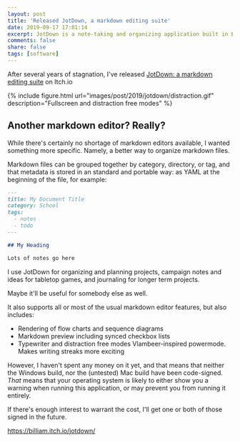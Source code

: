 ```yaml
---
layout: post
title: 'Released JotDown, a markdown editing suite'
date: 2019-09-17 17:01:14
excerpt: JotDown is a note-taking and organizing application built in Electron.
comments: false
share: false
tags: [software]
---
```


After several years of stagnation, I've released [JotDown: a markdown editing suite](https://billiam.itch.io/jotdown/)
 on Itch.io

{% include figure.html url="images/post/2019/jotdown/distraction.gif" description="Fullscreen and distraction free modes" %}

## Another markdown editor? Really?

While there's certainly no shortage of markdown editors available, I wanted something more specific. Namely, 
a better way to organize markdown files. 

Markdown files can be grouped together by category, directory, or tag, and that metadata is stored in an standard and
portable way: as YAML at the beginning of the file, for example:

```md
---
title: My Document Title
category: School
tags:
  - notes
  - todo
---

## My Heading

Lots of notes go here
```

I use JotDown for organizing and planning projects, campaign notes and ideas for tabletop games, and journaling for 
longer term projects.

Maybe it'll be useful for somebody else as well.

It also supports all or most of the usual markdown editor features, but also includes: 

* Rendering of flow charts and sequence diagrams
* Markdown preview including synced checkbox lists
* Typewriter and distraction free modes
  Vlambeer-inspired powermode. Makes writing streaks more exciting

However, I haven't spent any money on it yet, and that means that neither the Windows build, nor the (untested) Mac
build have been code-signed. _That_ means that your operating system is likely to either show you a warning when running
this application, or may prevent you from running it entirely.

If there's enough interest to warrant the cost, I'll get one or both of those signed in the future.

https://billiam.itch.io/jotdown/
